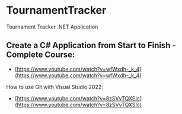 # TournamentTracker
Tournament Tracker .NET Application


## Create a C# Application from Start to Finish - Complete Course:
- [https://www.youtube.com/watch?v=wfWxdh-_k_4](https://www.youtube.com/watch?v=wfWxdh-_k_4)

How to use Git with Visual Studio 2022:
- [https://www.youtube.com/watch?v=8zSVvTQXSIc](https://www.youtube.com/watch?v=8zSVvTQXSIc)
